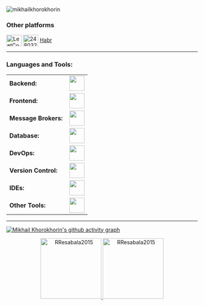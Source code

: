 <p align="left"> <img src="https://komarev.com/ghpvc/?username=mikhailkhorokhorin&label=Profile%20views&color=0e75b6&style=flat" alt="mikhailkhorokhorin" /> </p>

<h3 align="left">Other platforms</h3>
<p align="left">
<a href="https://www.leetcode.com/mikhailkhorokhorin" target="blank"><img align="center" src="https://raw.githubusercontent.com/rahuldkjain/github-profile-readme-generator/master/src/images/icons/Social/leet-code.svg" alt="LeetCode" height="30" width="40" /></a>
<a href="https://stackoverflow.com/users/23240259" target="blank"><img align="center" src="https://raw.githubusercontent.com/rahuldkjain/github-profile-readme-generator/master/src/images/icons/Social/stack-overflow.svg" alt="24803205" height="30" width="40" /></a>
<a href="https://habr.com/ru/users/mikhailkhorokhorin/" target="blank">Habr</a>


 

------
<h3 align="left">Languages and Tools:</h3>
<table>
    <tr>
        <td style="font-weight: bold; padding-right: 10px; vertical-align: center; border: none;">Backend:</td>
        <td><img height="40" src="https://skillicons.dev/icons?i=python,fastapi"/></td>
    </tr>
    <tr>
        <td style="font-weight: bold; padding-right: 10px; vertical-align: center;">Frontend:</td>
        <td><img height="40" src="https://skillicons.dev/icons?i=js,ts,html,css,react,nodejs,tailwind,vite"/></td>
    </tr>
    <tr>
        <td style="font-weight: bold; padding-right: 10px; vertical-align: center; border: none;">Message Brokers:</td>
        <td><img height="40" src="https://skillicons.dev/icons?i=redis,rabbitmq"/></td>
    </tr>
    <tr>
        <td style="font-weight: bold; padding-right: 10px; vertical-align: center; border: none;">Database:</td>
        <td><img height="40" src="https://skillicons.dev/icons?i=postgresql,mysql"/></td>
    </tr>
    <tr>
        <td style="font-weight: bold; padding-right: 10px; vertical-align: center; border: none;">DevOps:</td>
        <td><img height="40" src="https://skillicons.dev/icons?i=docker,nginx"/></td>
    </tr>
    <tr>
        <td style="font-weight: bold; padding-right: 10px; vertical-align: center; border: none;">Version Control:</td>
        <td><img height="40" src="https://skillicons.dev/icons?i=git,github,githubactions"/></td>
    </tr>
    <tr>
        <td style="font-weight: bold; padding-right: 10px; vertical-align: center; border: none;">IDEs:</td>
        <td><img height="40" src="https://skillicons.dev/icons?i=pycharm,webstorm,vscode,visualstudio"/></td>
    </tr>
    <tr>
        <td style="font-weight: bold; padding-right: 10px; vertical-align: center; border: none;">Other Tools:</td>
        <td><img height="40" src="https://skillicons.dev/icons?i=postman,bash,obsidian,"/></td>
    </tr>

</table>

------

[![Mikhail Khorokhorin's github activity graph](https://github-readme-activity-graph.vercel.app/graph?username=mikhailkhorokhorin&bg_color=100f0f&color=4c5e9e&line=4c569e&point=403e41&area=true&hide_border=true)](https://github.com/mikhailkhorokhorin)

<div align="center">
  <a href="https://github.com/mikhailkhorokhorin">
    <img height="160em" src="http://github-profile-summary-cards.vercel.app/api/cards/profile-details?username=mikhailkhorokhorin&show_icons=true&locale=en&layout=compact&theme=tokyonight" alt="RResabala2015"/>
    <img height="160em" src="https://github-readme-stats.vercel.app/api?username=mikhailkhorokhorin&show_icons=true&locale=en&layout=compact&theme=tokyonight&hide_border=true" alt="RResabala2015"/>
  </a>
</div>
